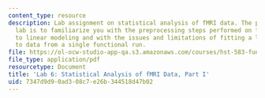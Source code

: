 ```yaml
---
content_type: resource
description: Lab assignment on statistical analysis of fMRI data. The purpose of this
  lab is to familiarize you with the preprocessing steps performed on fMR images prior
  to linear modeling and with the issues and limitations of fitting a linear model
  to data from a single functional run.
file: https://ol-ocw-studio-app-qa.s3.amazonaws.com/courses/hst-583-functional-magnetic-resonance-imaging-data-acquisition-and-analysis-fall-2008/7347d9d90ad308c7e26b344518d47b02_lab6a_rg.pdf
file_type: application/pdf
resourcetype: Document
title: 'Lab 6: Statistical Analysis of fMRI Data, Part I'
uid: 7347d9d9-0ad3-08c7-e26b-344518d47b02
---
```

